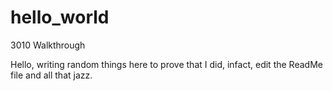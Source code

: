 # hello_world
3010 Walkthrough

Hello, writing random things here to prove that I did, infact, edit the ReadMe file and all that jazz.
